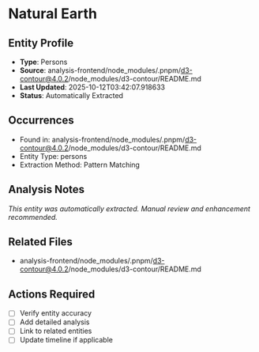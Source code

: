 # Natural Earth

## Entity Profile
- **Type**: Persons
- **Source**: analysis-frontend/node_modules/.pnpm/d3-contour@4.0.2/node_modules/d3-contour/README.md
- **Last Updated**: 2025-10-12T03:42:07.918633
- **Status**: Automatically Extracted

## Occurrences
- Found in: analysis-frontend/node_modules/.pnpm/d3-contour@4.0.2/node_modules/d3-contour/README.md
- Entity Type: persons
- Extraction Method: Pattern Matching

## Analysis Notes
*This entity was automatically extracted. Manual review and enhancement recommended.*

## Related Files
- analysis-frontend/node_modules/.pnpm/d3-contour@4.0.2/node_modules/d3-contour/README.md

## Actions Required
- [ ] Verify entity accuracy
- [ ] Add detailed analysis
- [ ] Link to related entities
- [ ] Update timeline if applicable
